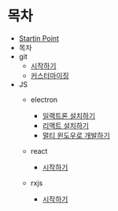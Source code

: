 # 목차
* [Startin Point](../README.md)
* 목차
* git
  * [시작하기](../git/start.md)
  * [커스터마이징](../git/customize.md)
* JS
  * electron
    * [일랙트론 설치하기](../js/electronjs/1.1.install.electron.md)
    * [리액트 설치하기](../js/electronjs/1.2.install.react.md)
    * [멀티 윈도우로 개발하기](js/electronjs/1.3.build.multi-window-app.md)

  * react
    * [시작하기](../js/reactjs/start.md)
  * rxjs
    * [시작하기](../js/rxjs/start.md)




